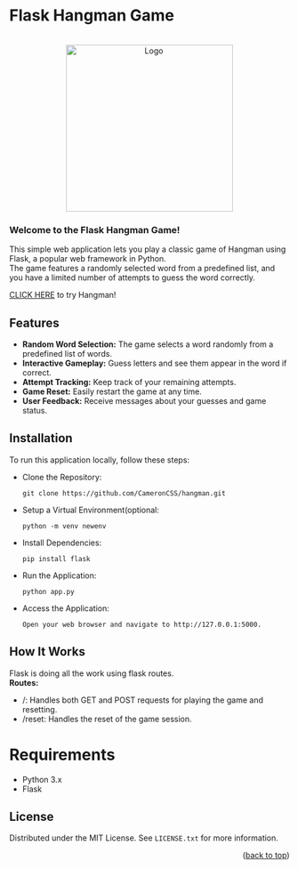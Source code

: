 <a name="readme-top"></a>
# Flask Hangman Game
<br />
<div align="center">
  <a href="hangman.camcodes.dev">
    <img src="https://github.com/user-attachments/assets/de465150-2f4e-4cf7-a5b9-fdbb760f734f" alt="Logo" height="300">
  </a>
</div>


### Welcome to the Flask Hangman Game! 

This simple web application lets you play a classic game of Hangman using Flask, a popular web framework in Python. 
<br>
The game features a randomly selected word from a predefined list, and you have a limited number of attempts to guess the word correctly.


[CLICK HERE](hangman.camcodes.dev) to try Hangman!

## Features
* **Random Word Selection:** The game selects a word randomly from a predefined list of words.
* **Interactive Gameplay:** Guess letters and see them appear in the word if correct.
* **Attempt Tracking:** Keep track of your remaining attempts.
* **Game Reset:** Easily restart the game at any time.
* **User Feedback:** Receive messages about your guesses and game status.



## Installation
To run this application locally, follow these steps:

* Clone the Repository:
  ```
  git clone https://github.com/CameronCSS/hangman.git
  ```

* Setup a Virtual Environment(optional:
  ```
  python -m venv newenv
  ```
  
* Install Dependencies:
  ```
  pip install flask
  ```

* Run the Application:
  ```
  python app.py
  ```

* Access the Application:
  ```
  Open your web browser and navigate to http://127.0.0.1:5000.
  ```

## How It Works
Flask is doing all the work using flask routes.
<br>
**Routes:**
- /: Handles both GET and POST requests for playing the game and resetting.
- /reset: Handles the reset of the game session.

# Requirements
- Python 3.x
- Flask


<!-- LICENSE -->
## License

Distributed under the MIT License. See `LICENSE.txt` for more information.

<p align="right">(<a href="#readme-top">back to top</a>)</p>
